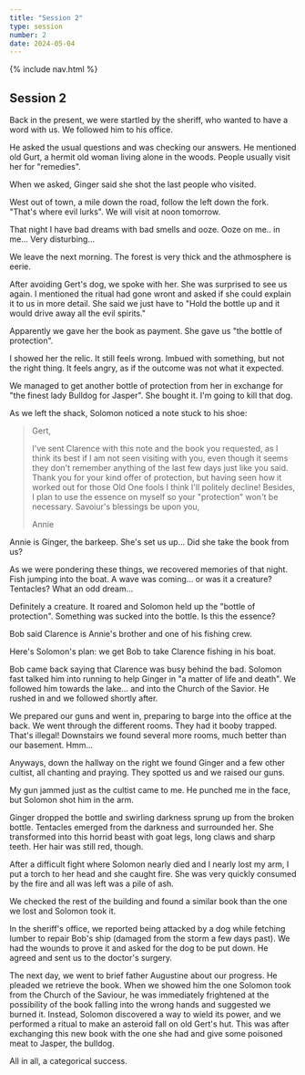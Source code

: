 ```yaml
---
title: "Session 2"
type: session
number: 2
date: 2024-05-04
---
```


{% include nav.html %}

## Session 2

Back in the present, we were startled by the sheriff, who wanted to have a word with us. We followed him to his office.

He asked the usual questions and was checking our answers. He mentioned old Gurt, a hermit old woman living alone in the woods. People usually visit her for "remedies".

When we asked, Ginger said she shot the last people who visited.

West out of town, a mile down the road, follow the left down the fork. "That's where evil lurks". We will visit at noon tomorrow.

That night I have bad dreams with bad smells and ooze. Ooze on me.. in me... Very disturbing...

We leave the next morning. The forest is very thick and the athmosphere is eerie.

After avoiding Gert's dog, we spoke with her. She was surprised to see us again. I mentioned the ritual had gone wront and asked if she could explain it to us in more detail. She said we just have to "Hold the bottle up and it would drive away all the evil spirits."

Apparently we gave her the book as payment. She gave us "the bottle of protection".

I showed her the relic. It still feels wrong. Imbued with something, but not the right thing. It feels angry, as if the outcome was not what it expected.

We managed to get another bottle of protection from her in exchange for "the finest lady Bulldog for Jasper". She bought it. I'm going to kill that dog.

As we left the shack, Solomon noticed a note stuck to his shoe:

>Gert,
>
>I've sent Clarence with this note and the book you requested, as I think its best if I am not seen visiting with you, even though it seems they don't remember anything of the last few days just like you said. Thank you for your kind offer of protection, but having seen how it worked out for those Old One fools I think I'll politely decline! Besides, I plan to use the essence on myself so your "protection" won't be necessary.
>Savoiur's blessings be upon you,
>
>Annie

Annie is Ginger, the barkeep. She's set us up... Did she take the book from us?

As we were pondering these things, we recovered memories of that night. Fish jumping into the boat. A wave was coming... or was it a creature? Tentacles? What an odd dream...

Definitely a creature. It roared and Solomon held up the "bottle of protection". Something was sucked into the bottle. Is this the essence?

Bob said Clarence is Annie's brother and one of his fishing crew.

Here's Solomon's plan: we get Bob to take Clarence fishing in his boat.

Bob came back saying that Clarence was busy behind the bad. Solomon fast talked him into running to help Ginger in "a matter of life and death". We followed him towards the lake... and into the Church of the Savior. He rushed in and we followed shortly after.

We prepared our guns and went in, preparing to barge into the office at the back. We went through the different rooms. They had it booby trapped. That's illegal! Downstairs we found several more rooms, much better than our basement. Hmm...

Anyways, down the hallway on the right we found Ginger and a few other cultist, all chanting and praying. They spotted us and we raised our guns.

My gun jammed just as the cultist came to me. He punched me in the face, but Solomon shot him in the arm.

Ginger dropped the bottle and swirling darkness sprung up from the broken bottle. Tentacles emerged from the darkness and surrounded her. She transformed into this horrid beast with goat legs, long claws and sharp teeth. Her hair was still red, though.

After a difficult fight where Solomon nearly died and I nearly lost my arm, I put a torch to her head and she caught fire. She was very quickly consumed by the fire and all was left was a pile of ash.

We checked the rest of the building and found a similar book than the one we lost and Solomon took it.

In the sheriff's office, we reported being attacked by a dog while fetching lumber to repair Bob's ship (damaged from the storm a few days past). We had the wounds to prove it and asked for the dog to be put down. He agreed and sent us to the doctor's surgery.

The next day, we went to brief father Augustine about our progress. He pleaded we retrieve the book. When we showed him the one Solomon took from the Church of the Saviour, he was immediately frightened at the possibility of the book falling into the wrong hands and suggested we burned it. Instead, Solomon discovered a way to wield its power, and we performed a ritual to make an asteroid fall on old Gert's hut. This was after exchanging this new book with the one she had and give some poisoned meat to Jasper, the bulldog.

All in all, a categorical success.